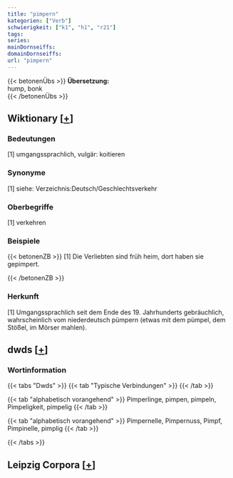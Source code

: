 ```yaml
---
title: "pimpern"
kategorien: ["Verb"]
schwierigkeit: ["k1", "h1", "r21"]
tags:
series:
mainDornseiffs:
domainDornseiffs:
url: "pimpern"
---
```


{{< betonenÜbs >}}
**Übersetzung:**  
hump, bonk  
{{< /betonenÜbs >}}

## Wiktionary [[+](https://de.wiktionary.org/wiki/pimpern)]

### Bedeutungen
[1] umgangssprachlich, vulgär: koitieren  

### Synonyme
[1] siehe: Verzeichnis:Deutsch/Geschlechtsverkehr  

### Oberbegriffe
[1] verkehren  

### Beispiele
{{< betonenZB >}}
[1] Die Verliebten sind früh heim, dort haben sie gepimpert.  

{{< /betonenZB >}}
### Herkunft
[1] Umgangssprachlich seit dem Ende des 19. Jahrhunderts gebräuchlich, wahrscheinlich vom niederdeutsch pümpern (etwas mit dem pümpel, dem Stößel, im Mörser mahlen).  



## dwds [[+](https://www.dwds.de/wb/pimpern)]

### Wortinformation
{{< tabs "Dwds" >}}
{{< tab "Typische Verbindungen" >}}
{{< /tab >}}

{{< tab "alphabetisch vorangehend" >}}
Pimperlinge, pimpen, pimpeln, Pimpeligkeit, pimpelig
{{< /tab >}}

{{< tab "alphabetisch vorangehend" >}}
Pimpernelle, Pimpernuss, Pimpf, Pimpinelle, pimplig
{{< /tab >}}

{{< /tabs >}}

## Leipzig Corpora [[+](https://corpora.uni-leipzig.de/en/res?word=pimpern&corpusId=deu_newscrawl-public_2018)]

